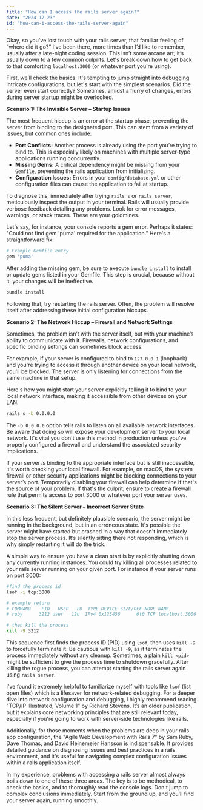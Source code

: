 ```yaml
---
title: "How can I access the rails server again?"
date: "2024-12-23"
id: "how-can-i-access-the-rails-server-again"
---
```


Okay, so you've lost touch with your rails server, that familiar feeling of “where did it go?” I've been there, more times than I’d like to remember, usually after a late-night coding session. This isn’t some arcane art; it’s usually down to a few common culprits. Let's break down how to get back to that comforting `localhost:3000` (or whatever port you're using).

First, we’ll check the basics. It's tempting to jump straight into debugging intricate configurations, but let's start with the simplest scenarios. Did the server even start correctly? Sometimes, amidst a flurry of changes, errors during server startup might be overlooked.

**Scenario 1: The Invisible Server – Startup Issues**

The most frequent hiccup is an error at the startup phase, preventing the server from binding to the designated port. This can stem from a variety of issues, but common ones include:

*   **Port Conflicts:** Another process is already using the port you’re trying to bind to. This is especially likely on machines with multiple server-type applications running concurrently.
*   **Missing Gems:** A critical dependency might be missing from your `Gemfile`, preventing the rails application from initializing.
*   **Configuration Issues:** Errors in your `config/database.yml` or other configuration files can cause the application to fail at startup.

To diagnose this, immediately after trying `rails s` or `rails server`, meticulously inspect the output in your terminal. Rails will usually provide verbose feedback detailing any problems. Look for error messages, warnings, or stack traces. These are your goldmines.

Let's say, for instance, your console reports a gem error. Perhaps it states: "Could not find gem 'puma' required for the application." Here's a straightforward fix:

```ruby
# Example Gemfile entry
gem 'puma'
```

After adding the missing gem, be sure to execute `bundle install` to install or update gems listed in your Gemfile. This step is crucial, because without it, your changes will be ineffective.

```bash
bundle install
```

Following that, try restarting the rails server. Often, the problem will resolve itself after addressing these initial configuration hiccups.

**Scenario 2: The Network Hiccup – Firewall and Network Settings**

Sometimes, the problem isn’t with the server itself, but with your machine’s ability to communicate with it. Firewalls, network configurations, and specific binding settings can sometimes block access.

For example, if your server is configured to bind to `127.0.0.1` (loopback) and you're trying to access it through another device on your local network, you'll be blocked. The server is only listening for connections from the same machine in that setup.

Here's how you might start your server explicitly telling it to bind to your local network interface, making it accessible from other devices on your LAN.

```bash
rails s -b 0.0.0.0
```
The `-b 0.0.0.0` option tells rails to listen on all available network interfaces. Be aware that doing so will expose your development server to your local network. It's vital you don't use this method in production unless you've properly configured a firewall and understand the associated security implications.

If your server *is* binding to the appropriate interface but is still inaccessible, it's worth checking your local firewall. For example, on macOS, the system firewall or other security applications might be blocking connections to your server’s port. Temporarily disabling your firewall can help determine if that's the source of your problem. If that's the culprit, ensure to create a firewall rule that permits access to port 3000 or whatever port your server uses.

**Scenario 3: The Silent Server – Incorrect Server State**

In this less frequent, but definitely plausible scenario, the server might be running in the background, but in an erroneous state. It's possible the server might have started but crashed in a way that doesn't immediately stop the server process. It’s silently sitting there not responding, which is why simply restarting it will do the trick.

A simple way to ensure you have a clean start is by explicitly shutting down any currently running instances. You could try killing all processes related to your rails server running on your given port. For instance if your server runs on port 3000:

```bash
#find the process id
lsof -i tcp:3000

# example return
# COMMAND    PID   USER   FD  TYPE DEVICE SIZE/OFF NODE NAME
# ruby      3212 user   12u  IPv4 0x123456      0t0 TCP localhost:3000 (LISTEN)

# then kill the process
kill -9 3212
```

This sequence first finds the process ID (PID) using `lsof`, then uses `kill -9` to forcefully terminate it. Be cautious with `kill -9`, as it terminates the process immediately without any cleanup. Sometimes, a plain `kill <pid>` might be sufficient to give the process time to shutdown gracefully. After killing the rogue process, you can attempt starting the rails server again using `rails server`.

I've found it extremely helpful to familiarize myself with tools like `lsof` (list open files) which is a lifesaver for network-related debugging. For a deeper dive into network configuration and debugging, I highly recommend reading "TCP/IP Illustrated, Volume 1" by Richard Stevens. It’s an older publication, but it explains core networking principles that are still relevant today, especially if you're going to work with server-side technologies like rails.

Additionally, for those moments when the problems are deep in your rails app configuration, the "Agile Web Development with Rails 7" by Sam Ruby, Dave Thomas, and David Heinemeier Hansson is indispensable. It provides detailed guidance on diagnosing issues and best practices in a rails environment, and it's useful for navigating complex configuration issues within a rails application itself.

In my experience, problems with accessing a rails server almost always boils down to one of these three areas. The key is to be methodical, to check the basics, and to thoroughly read the console logs. Don't jump to complex conclusions immediately. Start from the ground up, and you'll find your server again, running smoothly.
